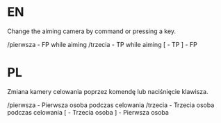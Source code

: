 # EN
Change the aiming camera by command or pressing a key.

/pierwsza - FP while aiming
/trzecia - TP while aiming
[ - TP
] - FP

# PL
Zmiana kamery celowania poprzez komendę lub naciśnięcie klawisza.

/pierwsza - Pierwsza osoba podczas celowania
/trzecia - Trzecia osoba podczas celowania
[ - Trzecia osoba
] - Pierwsza osoba

